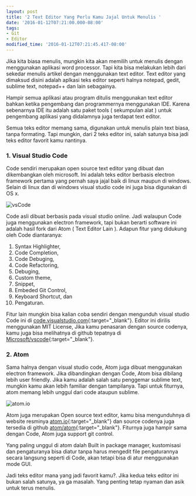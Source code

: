 ```yaml
---
layout: post
title: '2 Text Editor Yang Perlu Kamu Jajal Untuk Menulis '
date: '2016-01-12T07:21:00.000-08:00'
tags:
- Git
- Editor
modified_time: '2016-01-12T07:21:45.417-08:00'
---
```


Jika kita biasa menulis, mungkin kita akan memilih untuk menulis dengan menggunakan aplikasi word processor. Tapi kita bisa melakukan lebih dari sekedar menulis artikel dengan menggunakan text editor. Text editor yang dimaksud disini adalah aplkasi teks editor seperti halnya notepad, gedit, sublime text, notepad++ dan lain sebagainya.

Hampir semua aplikasi atau program ditulis menggunakan text editor bahkan ketika pengembang dan programmernya menggunakan IDE. Karena sebenarnya IDE itu adalah satu paket tools ( sekumpulan alat ) untuk pengembang aplikasi yang didalamnya juga terdapat text editor.

Semua teks editor memang sama, digunakan untuk menulis plain text biasa, tanpa formating. Tapi mungkin, dari 2 teks editor ini, salah satunya bisa jadi teks editor favorit kamu nantinya.

### 1. Visual Studio Code
Code sendiri merupakan open source text editor yang dibuat dan dikembangkan oleh microsoft. Ini adalah teks editor berbasis electron framework pertama yang pernah saya jajal baik di linux maupun di windows. Selain di linux dan di windows visual studio code ini juga bisa digunakan di OS x.

![vsCode](https://3.bp.blogspot.com/-GAwt1XiEyvw/VpUQc8w2SnI/AAAAAAAACB8/hKv4shf6uGQ/s1600/vscode.png)

Code asli dibuat berbasis pada visual studio online. Jadi walaupun Code juga menggunakan electron framework, tapi bukan berarti software ini adalah hasil fork dari Atom ( Text Editor Lain ). Adapun fitur yang didukung oleh Code diantaranya:

1. Syntax Highlighter,
2. Code Completion,
3. Code Debuging,
4. Code Refactoring,
5. Debuging,
6. Custom theme,
7. Snippet,
8. Embeded Git Control,
9. Keyboard Shortcut, dan
10. Pengaturan.

Fitur lain mungkin bisa kalian coba sendiri dengan mengunduh visual studio Code ini di [code.visualstudio.com](http://code.visualstudio.com/){:target="_blank"}. Editor ini dirilis menggunakan MIT License, Jika kamu penasaran dengan source codenya, kamu juga bisa melihatnya di github tepatnya di [Microsoft/vscode](https://github.com/Microsoft/vscode){:target="_blank"}.

### 2. Atom
Sama halnya dengan visual studio code, Atom juga dibuat menggunakan electron framework. Jika dibandingkan dengan Code, Atom bisa dibilang lebih user friendly. Jika kamu adalah salah satu penggemar sublime text, mungkin kamu akan lebih familiar dengan tampilanya. Tapi untuk fiturnya, atom memang lebih unggul dari code ataupun sublime.

![atom.io](https://2.bp.blogspot.com/-r1OkXD6MnYs/VpUVYwQvZ9I/AAAAAAAACCU/94rZ7wAoOkk/s1600/atom.i.png)

Atom juga merupakan Open source text editor, kamu bisa mengunduhnya di website resminya [atom.io](http://atom.io/){:target="_blank"} dan source codenya juga tersedia di github [atom/atom](https://github.com/atom/atom){:target="_blank"}. Fiturnya juga hampir sama dengan Code, Atom juga support git control.

Yang paling unggul di atom dalah Built in package manager, kustomisasi dan pengaturanya bisa diatur tanpa harus mengedit file pengaturannya secara langsung seperti di Code, akan tetapi bisa di atur menggunakan mode GUI.

Jadi teks editor mana yang jadi favorit kamu?. Jika kedua teks editor ini bukan salah satunya, ya ga masalah. Yang penting tetap nyaman dan asik untuk terus menulis.
